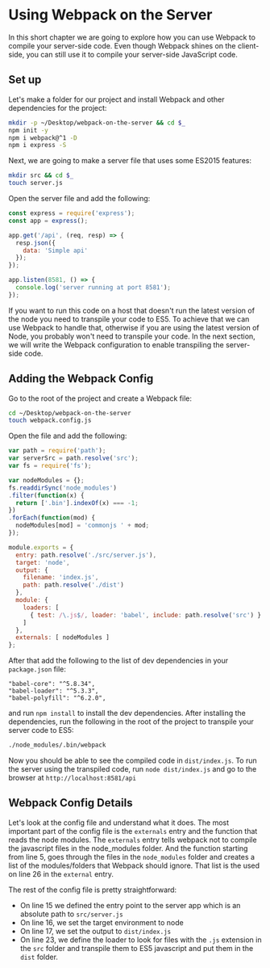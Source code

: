 # Using Webpack on the Server

In this short chapter we are going to explore how you can use Webpack to compile your server-side code. Even though Webpack shines on the client-side, you can still use it to compile your server-side JavaScript code.

## Set up

Let's make a folder for our project and install Webpack and other dependencies for the project:

```bash
mkdir -p ~/Desktop/webpack-on-the-server && cd $_
npm init -y
npm i webpack@^1 -D
npm i express -S
```

Next, we are going to make a server file that uses some ES2015 features:

```bash
mkdir src && cd $_
touch server.js
```

Open the server file and add the following:

```javascript
const express = require('express');
const app = express();

app.get('/api', (req, resp) => {
  resp.json({
    data: 'Simple api'
  });
});

app.listen(8581, () => {
  console.log('server running at port 8581');
});
```

If you want to run this code on a host that doesn't run the latest version of the node you need to transpile your code to ES5. To achieve that we can use Webpack to handle that, otherwise if you are using the latest version of Node, you probably won't need to transpile your code. In the next section, we will write the Webpack configuration to enable transpiling the server-side code.

## Adding the Webpack Config

Go to the root of the project and create a Webpack file:

```bash
cd ~/Desktop/webpack-on-the-server
touch webpack.config.js
```
Open the file and add the following:

```javascript
var path = require('path');
var serverSrc = path.resolve('src');
var fs = require('fs');

var nodeModules = {};
fs.readdirSync('node_modules')
.filter(function(x) {
  return ['.bin'].indexOf(x) === -1;
})
.forEach(function(mod) {
  nodeModules[mod] = 'commonjs ' + mod;
});

module.exports = {
  entry: path.resolve('./src/server.js'),
  target: 'node',
  output: {
    filename: 'index.js',
    path: path.resolve('./dist')
  },
  module: {
    loaders: [
      { test: /\.js$/, loader: 'babel', include: path.resolve('src') }
    ]
  },
  externals: [ nodeModules ]
};
```

After that add the following to the list of dev dependencies in your `package.json` file:

```
"babel-core": "^5.8.34",
"babel-loader": "^5.3.3",
"babel-polyfill": "^6.2.0",
```

and run `npm install` to install the dev dependencies. After installing the dependencies, run the following in the root of the project to transpile your server code to ES5:

```bash
./node_modules/.bin/webpack
```

Now you should be able to see the compiled code in `dist/index.js`. To run the server using the transpiled code, run `node dist/index.js` and go to the browser at `http://localhost:8581/api`


## Webpack Config Details

Let's look at the config file and understand what it does. The most important part of the config file is the `externals` entry and the function that reads the node modules. The `externals` entry tells webpack not to compile the javascript files in the node_modules folder. And the function starting from line 5, goes through the files in the `node_modules` folder and creates a list of the modules/folders that Webpack should ignore. That list is the used on line 26 in the `external` entry.

The rest of the config file is pretty straightforward:

- On line 15 we defined the entry point to the server app which is an absolute path to `src/server.js`
- On line 16, we set the target environment to node
- On line 17, we set the output to `dist/index.js`
- On line 23, we define the loader to look for files with the `.js` extension in the `src` folder and transpile them to ES5 javascript and put them in the `dist` folder.
